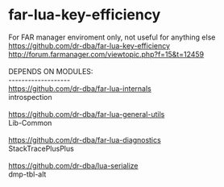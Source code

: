 # far-lua-key-efficiency
For FAR manager enviroment only, not useful for anything else
<br />
https://github.com/dr-dba/far-lua-key-efficiency<br />
http://forum.farmanager.com/viewtopic.php?f=15&t=12459<br />
<br />
DEPENDS ON MODULES:<br />
-------------------<br />
https://github.com/dr-dba/far-lua-internals<br />
introspection<br /><br />
https://github.com/dr-dba/far-lua-general-utils<br />
Lib-Common<br /><br />
https://github.com/dr-dba/far-lua-diagnostics<br />
StackTracePlusPlus<br /><br />
https://github.com/dr-dba/lua-serialize<br />
dmp-tbl-alt<br /><br />


